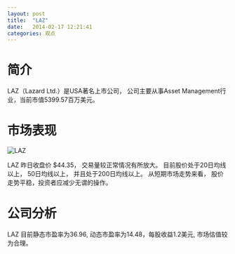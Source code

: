 ```yaml
---
layout: post
title:  "LAZ"
date:   2014-02-17 12:21:41
categories: 观点
---
```


# 简介
LAZ（Lazard Ltd.）是USA著名上市公司，
公司主要从事Asset Management行业，当前市值5399.57百万美元。

# 市场表现

![LAZ](http://finviz.com/chart.ashx?t=LAZ&ty=c&ta=1&p=d&s=l)

LAZ 昨日收盘价 $44.35，
交易量较正常情况有所放大。
目前股价处于20日均线以上，
50日均线以上，
并且处于200日均线以上。
从短期市场走势来看，
股价走势平稳，投资者应减少无谓的操作。

# 公司分析
LAZ 目前静态市盈率为36.96, 动态市盈率为14.48，每股收益1.2美元,
市场估值较为合理。
